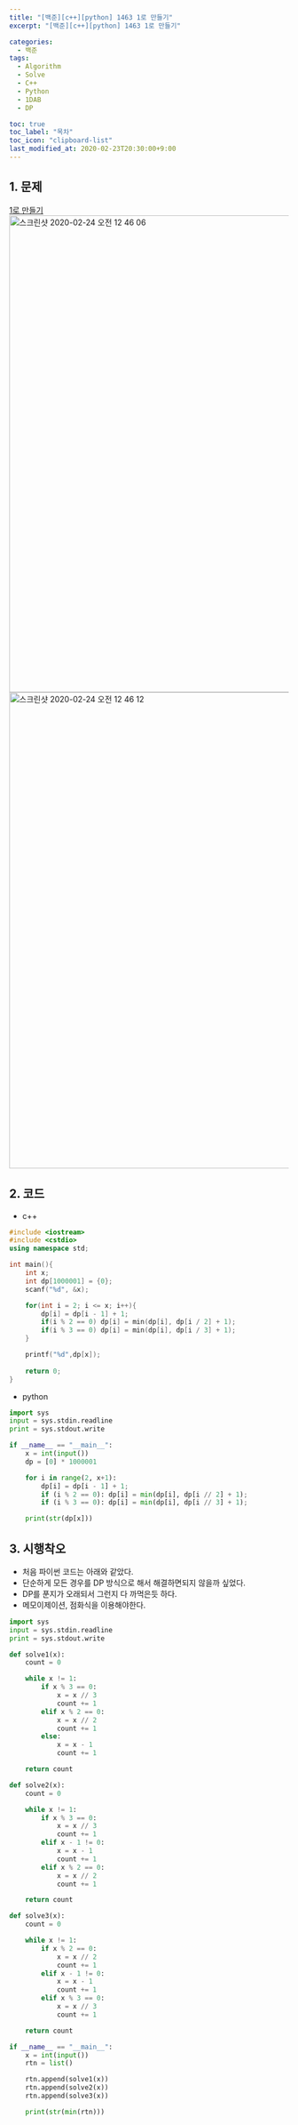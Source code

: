 ```yaml
---
title: "[백준][c++][python] 1463 1로 만들기"
excerpt: "[백준][c++][python] 1463 1로 만들기"

categories:
  - 백준
tags:
  - Algorithm
  - Solve
  - C++
  - Python
  - 1DAB
  - DP

toc: true
toc_label: "목차"
toc_icon: "clipboard-list"
last_modified_at: 2020-02-23T20:30:00+9:00
---
```


## 1. 문제
[1로 만들기](https://www.acmicpc.net/problem/1463)  
<img width="858" alt="스크린샷 2020-02-24 오전 12 46 06" src="https://user-images.githubusercontent.com/20227720/75115130-3cea5380-569f-11ea-9121-8b110be4f126.png">  
<img width="857" alt="스크린샷 2020-02-24 오전 12 46 12" src="https://user-images.githubusercontent.com/20227720/75115127-3a87f980-569f-11ea-87a9-28a8b7e941bf.png">



## 2. 코드

- c++

```c++
#include <iostream>
#include <cstdio>
using namespace std;

int main(){
    int x;
    int dp[1000001] = {0};
    scanf("%d", &x);

    for(int i = 2; i <= x; i++){
        dp[i] = dp[i - 1] + 1;
        if(i % 2 == 0) dp[i] = min(dp[i], dp[i / 2] + 1);
        if(i % 3 == 0) dp[i] = min(dp[i], dp[i / 3] + 1);
    }

    printf("%d",dp[x]);
    
    return 0;
}
```

- python

```python
import sys
input = sys.stdin.readline
print = sys.stdout.write

if __name__ == "__main__":
    x = int(input())
    dp = [0] * 1000001

    for i in range(2, x+1):
        dp[i] = dp[i - 1] + 1;
        if (i % 2 == 0): dp[i] = min(dp[i], dp[i // 2] + 1);
        if (i % 3 == 0): dp[i] = min(dp[i], dp[i // 3] + 1);

    print(str(dp[x]))
```

## 3. 시행착오

- 처음 파이썬 코드는 아래와 같았다.
- 단순하게 모든 경우를 DP 방식으로 해서 해결하면되지 않을까 싶었다.
- DP를 푼지가 오래되서 그런지 다 까먹은듯 하다.
- 메모이제이션, 점화식을 이용해야한다.

```python
import sys
input = sys.stdin.readline
print = sys.stdout.write

def solve1(x):
    count = 0

    while x != 1:
        if x % 3 == 0:
            x = x // 3
            count += 1
        elif x % 2 == 0:
            x = x // 2
            count += 1
        else:
            x = x - 1
            count += 1

    return count

def solve2(x):
    count = 0

    while x != 1:
        if x % 3 == 0:
            x = x // 3
            count += 1
        elif x - 1 != 0:
            x = x - 1
            count += 1
        elif x % 2 == 0:
            x = x // 2
            count += 1

    return count

def solve3(x):
    count = 0

    while x != 1:
        if x % 2 == 0:
            x = x // 2
            count += 1
        elif x - 1 != 0:
            x = x - 1
            count += 1
        elif x % 3 == 0:
            x = x // 3
            count += 1

    return count

if __name__ == "__main__":
    x = int(input())
    rtn = list()

    rtn.append(solve1(x))
    rtn.append(solve2(x))
    rtn.append(solve3(x))

    print(str(min(rtn)))

```
